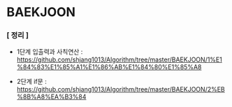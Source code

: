 # BAEKJOON

### [ 정리 ]
* 1단계 입출력과 사칙연산 : https://github.com/shjang1013/Algorithm/tree/master/BAEKJOON/1%E1%84%83%E1%85%A1%E1%86%AB%E1%84%80%E1%85%A8

* 2단계 if문 : https://github.com/shjang1013/Algorithm/tree/master/BAEKJOON/2%EB%8B%A8%EA%B3%84
